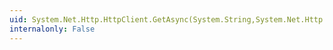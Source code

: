 ```yaml
---
uid: System.Net.Http.HttpClient.GetAsync(System.String,System.Net.Http.HttpCompletionOption,System.Threading.CancellationToken)
internalonly: False
---
```

